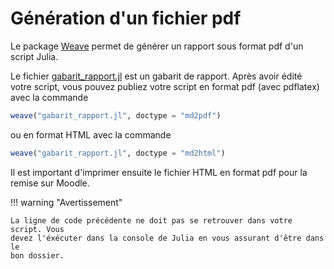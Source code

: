 # Génération d'un fichier pdf

Le package [Weave](http://weavejl.mpastell.com/stable/) permet de générer un
rapport sous format pdf d'un script Julia.

Le fichier [gabarit_rapport.jl](../../src/gabarit_rapport.jl) est un gabarit de
rapport. Après avoir édité votre script, vous pouvez publiez votre script en
format pdf (avec pdflatex) avec la commande
```julia
weave("gabarit_rapport.jl", doctype = "md2pdf")
```
ou en format HTML avec la commande
```julia
weave("gabarit_rapport.jl", doctype = "md2html")
```
Il est important d'imprimer ensuite le fichier HTML en format pdf pour la remise
sur Moodle.

!!! warning "Avertissement"

    La ligne de code précédente ne doit pas se retrouver dans votre script. Vous
    devez l'éxécuter dans la console de Julia en vous assurant d'être dans le
    bon dossier.
